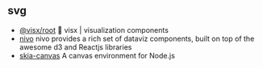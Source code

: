 ## svg

- [@visx/root](https://github.com/airbnb/visx) 🐯 visx | visualization components
- [nivo](https://github.com/plouc/nivo) nivo provides a rich set of dataviz components, built on top of the awesome d3 and Reactjs libraries
- [skia-canvas](https://github.com/samizdatco/skia-canvas) A canvas environment for Node.js